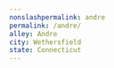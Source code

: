 ```yaml
---
﻿nonslashpermalink: andre
permalink: /andre/
alley: Andre
city: Wethersfield
state: Connecticut
---
```

